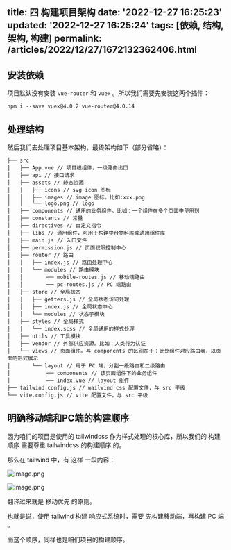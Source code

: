 title: 四 构建项目架构
date: '2022-12-27 16:25:23'
updated: '2022-12-27 16:25:24'
tags: [依赖, 结构, 架构, 构建]
permalink: /articles/2022/12/27/1672132362406.html
---
## 安装依赖

项目默认没有安装 `vue-router` 和 `vuex` 。所以我们需要先安装这两个插件：

```
npm i --save vuex@4.0.2 vue-router@4.0.14
```

## 处理结构

然后我们去处理项目基本架构，最终架构如下（部分省略）：

```
├── src
│   ├── App.vue // 项目根组件，一级路由出口
│   ├── api // 接口请求
│   ├── assets // 静态资源
│   │   ├── icons // svg icon 图标
│   │   ├── images // image 图标。比如:xxx.png
│   │   └── logo.png // logo
│   ├── components // 通用的业务组件。比如：一个组件在多个页面中使用到
│   ├── constants // 常量
│   ├── directives // 自定义指令
│   ├── libs // 通用组件，可用于构建中台物料库或通用组件库
│   ├── main.js // 入口文件
│   ├── permission.js // 页面权限控制中心
│   ├── router // 路由
│   │   ├── index.js // 路由处理中心
│   │   └── modules // 路由模块
│   │       ├── mobile-routes.js // 移动端路由
│   │       └── pc-routes.js // PC 端路由
│   ├── store // 全局状态
│   │   ├── getters.js // 全局状态访问处理
│   │   ├── index.js // 全局状态中心
│   │   └── modules // 状态子模块
│   ├── styles // 全局样式
│   │   └── index.scss // 全局通用的样式处理
│   ├── utils // 工具模块
│   ├── vendor // 外部供应资源。比如：人类行为认证
│   └── views // 页面组件。与 components 的区别在于：此处组件对应路由表，以页面的形式展示
│       └── layout // 用于 PC 端，分割一级路由和二级路由
│           ├── components // 该页面组件下的业务组件
│           └── index.vue // layout 组件
├── tailwind.config.js // wailwind css 配置文件，与 src 平级
└── vite.config.js // vite 配置文件，与 src 平级
```

## 明确移动端和PC端的构建顺序

因为咱们的项目是使用的 tailwindcss 作为样式处理的核心库，所以我们的 构建顺序 需要尊重 tailwindcss 的构建顺序 的。

那么在 tailwind 中，有 这样 一段内容：

![image.png](https://b3logfile.com/file/2022/12/image-Z3oBrKj.png)



![image.png](https://b3logfile.com/file/2022/12/image-7D3yJru.png)



翻译过来就是 移动优先 的原则。

也就是说，使用 tailwind 构建 响应式系统时，需要 先构建移动端，再构建 PC 端 。

而这个顺序，同样也是咱们项目的构建顺序。



